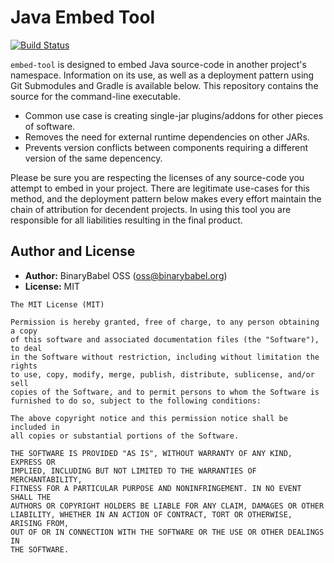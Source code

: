 # Java Embed Tool

[![Build Status](https://travis-ci.org/binarybabel/java-embed-tool.svg?branch=master)](https://travis-ci.org/binarybabel/java-embed-tool)

`embed-tool` is designed to embed Java source-code in another project's namespace. Information on its use, as well as a deployment pattern using Git Submodules and Gradle is available below. This repository contains the source for the command-line executable. 

* Common use case is creating single-jar plugins/addons for other pieces of software.
* Removes the need for external runtime dependencies on other JARs.
* Prevents version conflicts between components requiring a different version of the same depencency.

Please be sure you are respecting the licenses of any source-code you attempt to embed in your project. There are legitimate use-cases for this method, and the deployment pattern below makes every effort maintain the chain of attribution for decendent projects. In using this tool you are responsible for all liabilities resulting in the final product.


## Author and License

 - **Author:** BinaryBabel OSS (<oss@binarybabel.org>)
 - **License:** MIT

```
The MIT License (MIT)

Permission is hereby granted, free of charge, to any person obtaining a copy
of this software and associated documentation files (the "Software"), to deal
in the Software without restriction, including without limitation the rights
to use, copy, modify, merge, publish, distribute, sublicense, and/or sell
copies of the Software, and to permit persons to whom the Software is
furnished to do so, subject to the following conditions:

The above copyright notice and this permission notice shall be included in
all copies or substantial portions of the Software.

THE SOFTWARE IS PROVIDED "AS IS", WITHOUT WARRANTY OF ANY KIND, EXPRESS OR
IMPLIED, INCLUDING BUT NOT LIMITED TO THE WARRANTIES OF MERCHANTABILITY,
FITNESS FOR A PARTICULAR PURPOSE AND NONINFRINGEMENT. IN NO EVENT SHALL THE
AUTHORS OR COPYRIGHT HOLDERS BE LIABLE FOR ANY CLAIM, DAMAGES OR OTHER
LIABILITY, WHETHER IN AN ACTION OF CONTRACT, TORT OR OTHERWISE, ARISING FROM,
OUT OF OR IN CONNECTION WITH THE SOFTWARE OR THE USE OR OTHER DEALINGS IN
THE SOFTWARE.
```
